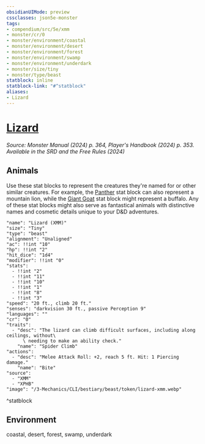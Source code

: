 ```yaml
---
obsidianUIMode: preview
cssclasses: json5e-monster
tags:
- compendium/src/5e/xmm
- monster/cr/0
- monster/environment/coastal
- monster/environment/desert
- monster/environment/forest
- monster/environment/swamp
- monster/environment/underdark
- monster/size/tiny
- monster/type/beast
statblock: inline
statblock-link: "#^statblock"
aliases:
- Lizard
---
```

# [Lizard](3-Mechanics\CLI\bestiary\beast/lizard-xmm.md)
*Source: Monster Manual (2024) p. 364, Player's Handbook (2024) p. 353. Available in the <span title='Systems Reference Document (5.2)'>SRD</span> and the Free Rules (2024)*  

## Animals

Use these stat blocks to represent the creatures they're named for or other similar creatures. For example, the [Panther](/3-Mechanics/CLI/bestiary/beast/panther-xmm.md) stat block can also represent a mountain lion, while the [Giant Goat](/3-Mechanics/CLI/bestiary/beast/giant-goat-xmm.md) stat block might represent a buffalo. Any of these stat blocks might also serve as fantastical animals with distinctive names and cosmetic details unique to your D&D adventures.

```statblock
"name": "Lizard (XMM)"
"size": "Tiny"
"type": "beast"
"alignment": "Unaligned"
"ac": !!int "10"
"hp": !!int "2"
"hit_dice": "1d4"
"modifier": !!int "0"
"stats":
  - !!int "2"
  - !!int "11"
  - !!int "10"
  - !!int "1"
  - !!int "8"
  - !!int "3"
"speed": "20 ft., climb 20 ft."
"senses": "darkvision 30 ft., passive Perception 9"
"languages": ""
"cr": "0"
"traits":
  - "desc": "The lizard can climb difficult surfaces, including along ceilings, without\
      \ needing to make an ability check."
    "name": "Spider Climb"
"actions":
  - "desc": "Melee Attack Roll: +2, reach 5 ft. Hit: 1 Piercing damage."
    "name": "Bite"
"source":
  - "XMM"
  - "XPHB"
"image": "/3-Mechanics/CLI/bestiary/beast/token/lizard-xmm.webp"
```
^statblock

## Environment

coastal, desert, forest, swamp, underdark